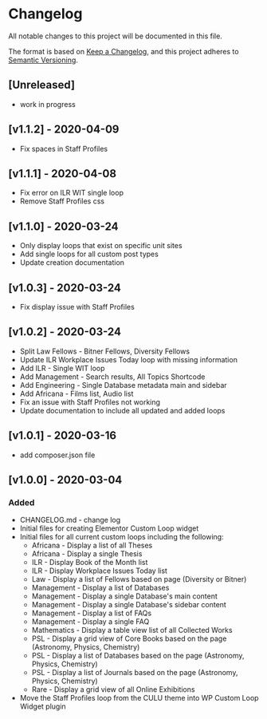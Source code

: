# Changelog
All notable changes to this project will be documented in this file.

The format is based on [Keep a Changelog](https://keepachangelog.com/en/1.0.0/),
and this project adheres to [Semantic Versioning](https://semver.org/spec/v2.0.0.html).

## [Unreleased]
- work in progress

## [v1.1.2] - 2020-04-09
- Fix spaces in Staff Profiles

## [v1.1.1] - 2020-04-08
- Fix error on ILR WIT single loop
- Remove Staff Profiles css

## [v1.1.0] - 2020-03-24
- Only display loops that exist on specific unit sites
- Add single loops for all custom post types
- Update creation documentation

## [v1.0.3] - 2020-03-24
- Fix display issue with Staff Profiles

## [v1.0.2] - 2020-03-24
- Split Law Fellows - Bitner Fellows, Diversity Fellows
- Update ILR Workplace Issues Today loop with missing information
- Add ILR - Single WIT loop
- Add Management - Search results, All Topics Shortcode
- Add Engineering - Single Database metadata main and sidebar
- Add Africana - Films list, Audio list
- Fix an issue with Staff Profiles not working
- Update documentation to include all updated and added loops

## [v1.0.1] - 2020-03-16
- add composer.json file

## [v1.0.0] - 2020-03-04
### Added
- CHANGELOG.md - change log
- Initial files for creating Elementor Custom Loop widget
- Initial files for all current custom loops including the following:
	- Africana - Display a list of all Theses
	- Africana - Display a single Thesis
	- ILR - Display Book of the Month list
	- ILR - Display Workplace Issues Today list
	- Law - Display a list of Fellows based on page (Diversity or Bitner)
	- Management - Display a list of Databases
	- Management - Display a single Database's main content
	- Management - Display a single Database's sidebar content
	- Management - Display a list of FAQs
	- Management - Display a single FAQ
	- Mathematics - Display a table view list of all Collected Works
	- PSL - Display a grid view of Core Books based on the page (Astronomy, Physics, Chemistry)
	- PSL - Display a list of Databases based on the page (Astronomy, Physics, Chemistry)
	- PSL - Display a list of Journals based on the page (Astronomy, Physics, Chemistry)
	- Rare - Display a grid view of all Online Exhibitions
- Move the Staff Profiles loop from the CULU theme into WP Custom Loop Widget plugin
